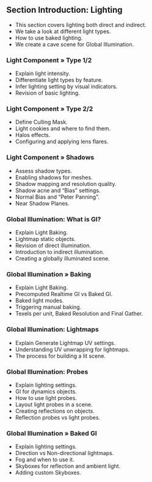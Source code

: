## Section Introduction: Lighting ###

+ This section covers lighting both direct and indirect.
+ We take a look at different light types.
+ How to use baked lighting.
+ We create a cave scene for Global Illumination.

### Light Component » Type 1/2 ###

+ Explain light intensity.
+ Differentiate light types by feature.
+ Infer lighting setting by visual indicators.
+ Revision of basic lighting.

### Light Component » Type 2/2 ###

+ Define Culling Mask.
+ Light cookies and where to find them.
+ Halos effects.
+ Configuring and applying lens flares.

### Light Component » Shadows ###

+ Assess shadow types.
+ Enabling shadows for meshes.
+ Shadow mapping and resolution quality.
+ Shadow acne and “Bias” settings.
+ Normal Bias and “Peter Panning”.
+ Near Shadow Planes.

### Global Illumination: What is GI? ###

+ Explain Light Baking.
+ Lightmap static objects.
+ Revision of direct illumination.
+ Introduction to indirect illumination.
+ Creating a globally illuminated scene.

### Global Illumination » Baking ###

+ Explain Light Baking.
+ Precomputed Realtime GI vs Baked GI.
+ Baked light modes.
+ Triggering manual baking.
+ Texels per unit, Baked Resolution and Final Gather.

### Global Illumination: Lightmaps ###

+ Explain Generate Lightmap UV settings.
+ Understanding UV unwrapping for lightmaps.
+ The process for building a lit scene.

### Global Illumination: Probes ###

+ Explain lighting settings.
+ GI for dynamics objects.
+ How to use light probes.
+ Layout light probes in a scene.
+ Creating reflections on objects.
+ Reflection probes vs light probes.

### Global Illumination » Baked GI ###

+ Explain lighting settings.
+ Direction vs Non-directional lightmaps.
+ Fog and when to use it.
+ Skyboxes for reflection and ambient light.
+ Adding custom Skyboxes.
